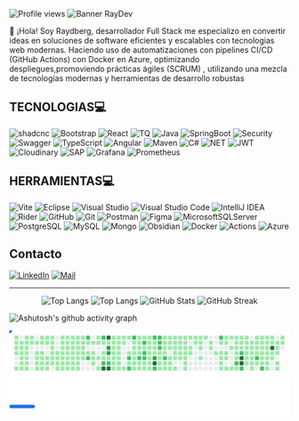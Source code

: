 
 ![Profile views](https://komarev.com/ghpvc/?username=Raydberg&style=square&color=blueviolet)
 ![Banner RayDev](https://github.com/vc743/vc743/assets/88216894/2415caf0-5e36-43e4-be9c-17ca25810b3b)

👋 ¡Hola! Soy Raydberg, desarrollador Full Stack me especializo en convertir ideas en soluciones de software eficientes y escalables con tecnologias web modernas. Haciendo uso de  automa­tizaciones con pipelines CI/CD (GitHub Actions) con Docker en Azure, optimizando despliegues,promoviendo prácticas ágiles (SCRUM) , utilizando una mezcla de tecnologías modernas y herramientas de desarrollo robustas

## TECNOLOGIAS💻

![shadcnc](https://img.shields.io/badge/shadcn%2Fui-000000?style=for-the-badge&logo=shadcnui&logoColor=white)
![Bootstrap](https://img.shields.io/badge/bootstrap-%238511FA.svg?style=for-the-badge&logo=bootstrap&logoColor=white)
![React](https://img.shields.io/badge/react-%2320232a.svg?style=for-the-badge&logo=react&logoColor=%2361DAFB)
![TQ](https://img.shields.io/badge/React_Query-FF4154?style=for-the-badge&logo=ReactQuery&logoColor=white)
![Java](https://img.shields.io/badge/java-%23ED8B00.svg?style=for-the-badge&logo=openjdk&logoColor=white)
![SpringBoot](https://img.shields.io/badge/Spring_Boot-6DB33F?style=for-the-badge&logo=spring-boot&logoColor=white)
![Security](https://img.shields.io/badge/Spring_Security-6DB33F?style=for-the-badge&logo=Spring-Security&logoColor=white)
![Swagger](https://img.shields.io/badge/Swagger-85EA2D?style=for-the-badge&logo=Swagger&logoColor=white)
![TypeScript](https://img.shields.io/badge/typescript-%23007ACC.svg?style=for-the-badge&logo=typescript&logoColor=white)
![Angular](https://img.shields.io/badge/Angular-DD0031?style=for-the-badge&logo=angular&logoColor=white)
![Maven](https://img.shields.io/badge/apache_maven-C71A36?style=for-the-badge&logo=apachemaven&logoColor=white)
![C#](https://img.shields.io/badge/c%23-%23239120.svg?style=for-the-badge&logo=csharp&logoColor=white)
![NET](https://img.shields.io/badge/.NET-512BD4?style=for-the-badge&logo=dotnet&logoColor=white)
![JWT](https://img.shields.io/badge/JWT-000000?style=for-the-badge&logo=JSON%20web%20tokens&logoColor=white)
![Cloudinary](https://img.shields.io/badge/Cloudinary-3448C5?style=for-the-badge&logo=Cloudinary&logoColor=white)
![SAP](https://img.shields.io/badge/SAP-0FAAFF?style=for-the-badge&logo=sap&logoColor=white)
![Grafana](https://img.shields.io/badge/Prometheus-000000?style=for-the-badge&logo=prometheus&labelColor=000000)
![Prometheus](https://img.shields.io/badge/Grafana-F2F4F9?style=for-the-badge&logo=grafana&logoColor=orange&labelColor=F2F4F9)





<!--![Markdown](https://img.shields.io/badge/Markdown-000000?style=for-the-badge&logo=markdown&logoColor=white)
<!--![Expo](https://img.shields.io/badge/Expo-1B1F23?style=for-the-badge&logo=expo&logoColor=white)
<!--![ReactNative](https://img.shields.io/badge/React_Native-20232A?style=for-the-badge&logo=react&logoColor=61DAFB)

<!--![Expo]https://img.shields.io/badge/Expo-1B1F23?style=for-the-badge&logo=expo&logoColor=white-->
<!--![ReactNative]https://img.shields.io/badge/React_Native-20232A?style=for-the-badge&logo=react&logoColor=61DAFB-->


## HERRAMIENTAS💻
![Vite](https://img.shields.io/badge/vite-%23646CFF.svg?style=for-the-badge&logo=vite&logoColor=white)
![Eclipse](https://img.shields.io/badge/Eclipse-FE7A16.svg?style=for-the-badge&logo=Eclipse&logoColor=white)
![Visual Studio](https://img.shields.io/badge/Visual%20Studio-5C2D91.svg?style=for-the-badge&logo=visual-studio&logoColor=white)
![Visual Studio Code](https://img.shields.io/badge/Visual%20Studio%20Code-0078d7.svg?style=for-the-badge&logo=visual-studio-code&logoColor=white)
![IntelliJ IDEA](https://img.shields.io/badge/IntelliJIDEA-000000.svg?style=for-the-badge&logo=intellij-idea&logoColor=white)
![Rider](https://img.shields.io/badge/Rider-000000?style=for-the-badge&logo=Rider&logoColor=white)
![GitHub](https://img.shields.io/badge/github-%23121011.svg?style=for-the-badge&logo=github&logoColor=white)
![Git](https://img.shields.io/badge/git-%23F05033.svg?style=for-the-badge&logo=git&logoColor=white)
![Postman](https://img.shields.io/badge/Postman-FF6C37?style=for-the-badge&logo=Postman&logoColor=white)
![Figma](https://img.shields.io/badge/Figma-F24E1E?style=for-the-badge&logo=figma&logoColor=white)
![MicrosoftSQLServer](https://img.shields.io/badge/Microsoft%20SQL%20Server-CC2927?style=for-the-badge&logo=microsoft%20sql%20server&logoColor=white)
![PostgreSQL](https://img.shields.io/badge/PostgreSQL-316192?style=for-the-badge&logo=postgresql&logoColor=white)
![MySQL](https://img.shields.io/badge/MySQL-005C84?style=for-the-badge&logo=mysql&logoColor=white)
![Mongo](https://img.shields.io/badge/MongoDB-4EA94B?style=for-the-badge&logo=mongodb&logoColor=white)
![Obsidian](https://img.shields.io/badge/Obsidian-483699?style=for-the-badge&logo=Obsidian&logoColor=white)
![Docker](https://img.shields.io/badge/Docker-2CA5E0?style=for-the-badge&logo=docker&logoColor=white)
![Actions](https://img.shields.io/badge/GitHub_Actions-2088FF?style=for-the-badge&logo=github-actions&logoColor=white)
![Azure](https://img.shields.io/badge/microsoft%20azure-0089D6?style=for-the-badge&logo=microsoft-azure&logoColor=white)

## Contacto
[![LinkedIn](https://img.shields.io/badge/LinkedIn-0077B5?style=for-the-badge&logo=linkedin&logoColor=white)](http://www.linkedin.com/in/raydbergchuquival)
[![Mail](https://img.shields.io/badge/Gmail-D14836?style=for-the-badge&logo=gmail&logoColor=white)](mailto:raydbergg@gmail.com)

 <!-- PORCENTAJES -->
 <hr>
 <p align="center">
  <img src="https://github-readme-stats.vercel.app/api/top-langs/?username=Raydberg&layout=compact&&theme=dark" alt="Top Langs">
 <img src="http://github-profile-summary-cards.vercel.app/api/cards/most-commit-language?username=Raydberg&theme=dark" alt="Top Langs">



  <img src="https://github-readme-stats.vercel.app/api?username=Raydberg&show_icons=true&locale=en&theme=midnight-purple&rank_icon=github" alt="GitHub Stats" width="45%">
  <img src="https://github-readme-streak-stats.herokuapp.com/?user=Raydberg&hide_border=false&date_format=M%20j%5B%2C%20Y%5D&background=000000&stroke=9745f5&ring=9745f5&fire=ff8c00&currStreakNum=9745f5&sideNums=9745f5&currStreakLabel=9745f5&sideLabels=9745f5&dates=ffffff&theme=dark" alt="GitHub Streak" width="45%">

 
 </p>
 
![Ashutosh's github activity graph](https://github-readme-activity-graph.vercel.app/graph?username=Raydberg&theme=github-compact)

<picture>
  <source
    media="(prefers-color-scheme: dark)"
    srcset="images/breakout-dark.svg"
  />
  <source
    media="(prefers-color-scheme: light)"
    srcset="images/breakout-light.svg"
  />
  <img alt="Breakout Game" src="images/breakout-light.svg" />
</picture>

<!--[![Top Langs](https://github-readme-stats.vercel.app/api/top-langs/?username=Raydberg&layout=donut&&theme=dark)](https://github.com/anuraghazra/github-readme-stats)--> 
<!--[![Raydberg WakaTime stats](https://github-readme-stats.vercel.app/api/wakatime?username=Raydberg)](https://github.com/anuraghazra/github-readme-stats)-->
<!-- ESTADISTICAS -->
<!-- ![Anurag's GitHub stats](https://github-readme-stats.vercel.app/api?username=Raydberg&show_icons=true&theme=dark) -->
<!-- ![Raydberg GitHub stats](https://github-readme-stats.vercel.app/api?username=Raydberg&&theme=tokyonight)-->

<!--  https://github.com/alexandresanlim/Badges4-README.md-Profile    -->

